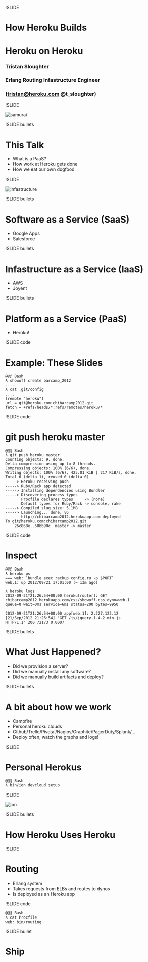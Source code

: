 !SLIDE
# How Heroku Builds #
# Heroku on Heroku #

### Tristan Sloughter ###
### Erlang Routing Infastructure Engineer ###
### (tristan@heroku.com @t_sloughter) ###

!SLIDE 

![samurai](samurai.png)

!SLIDE bullets 
# This Talk #

* What is a PaaS?
* How work at Heroku gets done
* How we eat our own dogfood

!SLIDE 

![infastructure](infastructure.png)

!SLIDE bullets 
# Software as a Service (SaaS) #

* Google Apps
* Salesforce

!SLIDE bullets 
# Infastructure as a Service (IaaS) #

* AWS
* Joyent

!SLIDE bullets 
# Platform as a Service (PaaS) #

* Heroku!

!SLIDE code

# Example: These Slides #

    @@@ Bash
    λ showoff create barcamp_2012
    ....
    λ cat .git/config
    ....
    [remote "heroku"]
	url = git@heroku.com:chibarcamp2012.git
	fetch = +refs/heads/*:refs/remotes/heroku/*
   

!SLIDE code
# git push heroku master #

    @@@ Bash
    λ git push heroku master
    Counting objects: 9, done.
    Delta compression using up to 8 threads.
    Compressing objects: 100% (6/6), done.
    Writing objects: 100% (6/6), 425.01 KiB | 217 KiB/s, done.
    Total 6 (delta 1), reused 0 (delta 0)
    -----> Heroku receiving push
    -----> Ruby/Rack app detected
    -----> Installing dependencies using Bundler 
    -----> Discovering process types
           Procfile declares types     -> (none)
           Default types for Ruby/Rack -> console, rake
    -----> Compiled slug size: 5.1MB
    -----> Launching... done, v6
           http://chibarcamp2012.herokuapp.com deployed 
    To git@heroku.com:chibarcamp2012.git
        26c868e..68bb90c  master -> master


!SLIDE code
# Inspect #

    @@@ Bash
    λ heroku ps
    === web: `bundle exec rackup config.ru -p $PORT`
    web.1: up 2012/09/21 17:01:00 (~ 13m ago)

    λ heroku logs
    2012-09-21T21:26:54+00:00 heroku[router]: GET
    chibarcamp2012.herokuapp.com/css/showoff.css dyno=web.1
    queue=0 wait=0ms service=6ms status=200 bytes=9950

    2012-09-21T21:26:54+00:00 app[web.1]: 2.227.122.12
    [21/Sep/2012 21:26:54] "GET /js/jquery-1.4.2.min.js
    HTTP/1.1" 200 72173 0.0007

!SLIDE bullets
# What Just Happened? #

* Did we provision a server?
* Did we manually install any software?
* Did we manually build artifacts and deploy?

!SLIDE bullets
# A bit about how we work #

* Campfire
* Personal heroku clouds
* Github/Trello/Pivotal/Nagios/Graphite/PagerDuty/Splunk/....
* Deploy often, watch the graphs and logs!

!SLIDE 
# Personal Herokus #

    @@@ Bash
    λ bin/ion devcloud setup

!SLIDE

![ion](ion.png)

!SLIDE bullets
# How Heroku Uses Heroku #

!SLIDE

# Routing #

* Erlang system
* Takes requests from ELBs and routes to dynos
* Is deployed as an Heroku app

!SLIDE code

    @@@ Bash
    λ cat Procfile 
    web: bin/routing

!SLIDE bullet
# Ship #


